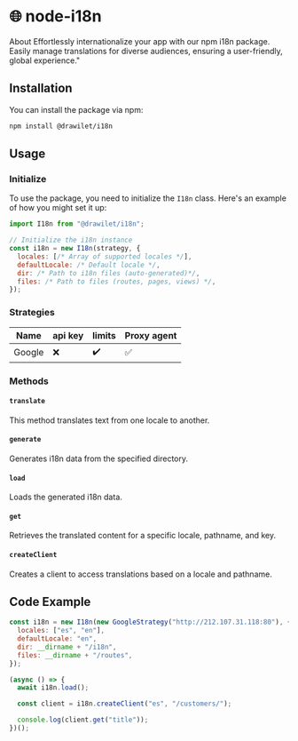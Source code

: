# :globe_with_meridians: node-i18n

About
Effortlessly internationalize your app with our npm i18n package. Easily manage translations for diverse audiences, ensuring a user-friendly, global experience."

## Installation

You can install the package via npm:

```bash
npm install @drawilet/i18n
```

## Usage

### Initialize

To use the package, you need to initialize the `I18n` class. Here's an example of how you might set it up:

```javascript
import I18n from "@drawilet/i18n";

// Initialize the i18n instance
const i18n = new I18n(strategy, {
  locales: [/* Array of supported locales */],
  defaultLocale: /* Default locale */,
  dir: /* Path to i18n files (auto-generated)*/,
  files: /* Path to files (routes, pages, views) */,
});
```

### Strategies

| Name   | api key | limits             | Proxy agent |
| ------ | ------- | ------------------ | ----------- |
| Google | ❌      | :heavy_check_mark: | ✅          |

### Methods

#### `translate`

This method translates text from one locale to another.

#### `generate`

Generates i18n data from the specified directory.

#### `load`

Loads the generated i18n data.

#### `get`

Retrieves the translated content for a specific locale, pathname, and key.

#### `createClient`

Creates a client to access translations based on a locale and pathname.

## Code Example

```javascript
const i18n = new I18n(new GoogleStrategy("http://212.107.31.118:80"), {
  locales: ["es", "en"],
  defaultLocale: "en",
  dir: __dirname + "/i18n",
  files: __dirname + "/routes",
});

(async () => {
  await i18n.load();

  const client = i18n.createClient("es", "/customers/");

  console.log(client.get("title"));
})();
```

